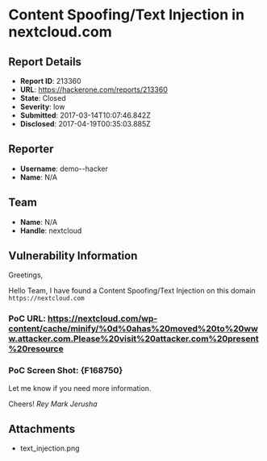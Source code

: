 # Content Spoofing/Text Injection in nextcloud.com

## Report Details
- **Report ID**: 213360
- **URL**: https://hackerone.com/reports/213360
- **State**: Closed
- **Severity**: low
- **Submitted**: 2017-03-14T10:07:46.842Z
- **Disclosed**: 2017-04-19T00:35:03.885Z

## Reporter
- **Username**: demo--hacker
- **Name**: N/A

## Team
- **Name**: N/A
- **Handle**: nextcloud

## Vulnerability Information
Greetings,

Hello Team,
I have found a Content Spoofing/Text Injection on this domain `https://nextcloud.com`


### PoC URL: https://nextcloud.com/wp-content/cache/minify/%0d%0ahas%20moved%20to%20www.attacker.com.Please%20visit%20attacker.com%20present%20resource

### PoC Screen Shot: {F168750}



Let me know if you need more information.

Cheers!
*Rey Mark Jerusha*

## Attachments
- text_injection.png
